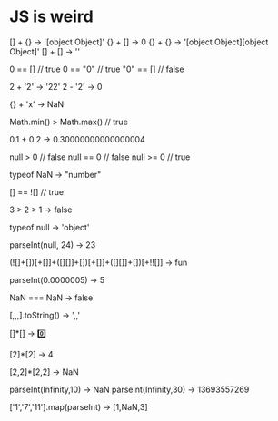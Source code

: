 # JS is weird

[] + {} -> '[object Object]'
{} + [] -> 0
{} + {} -> '[object Object][object Object]'
[] + [] -> ''

0 == [] // true
0 == "0" // true
"0" == [] // false

2 + '2' -> '22'
2 - '2' -> 0

{} + 'x' -> NaN

Math.min() > Math.max() // true

0.1 + 0.2 -> 0.30000000000000004

null > 0 // false
null == 0 // false
null >= 0 // true

typeof NaN -> "number"

[] == ![] // true

3 > 2 > 1 -> false

typeof null -> 'object'

parseInt(null, 24) -> 23

(![]+[])[+[]]+([][]]+[])[+[]]+([][]]+[])[+!![]] -> fun

parseInt(0.0000005) -> 5

NaN === NaN -> false

[,,,].toString() -> ',,'

[]\*[] -> 0️⃣

[2]\*[2] -> 4

[2,2]\*[2,2] -> NaN

parseInt(Infinity,10) -> NaN
parseInt(Infinity,30) -> 13693557269

['1','7','11'].map(parseInt) -> [1,NaN,3]
